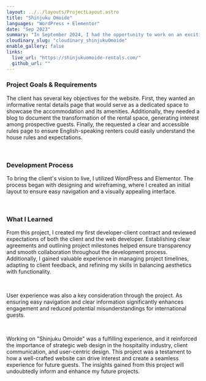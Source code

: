 ```yaml
---
layout: ../../layouts/ProjectLayout.astro
title: "Shinjuku Omoide"
languages: "WordPress + Elementor"
date: "Sep 2023"
summary: "In September 2024, I had the opportunity to work on an exciting project for a client preparing to launch an Airbnb rental in Tokyo's vibrant Shinjuku district. The project titled, Shinjuku Omoide, was focused on creating a compelling online presence for a rental space that would be available starting February 2025. The client wanted a website that detailed the accommodation and engaged potential renters throughout the renovation process happening in November 2024."
cloudinary_slug: "cloudinary_shinjukuOmoide"
enable_gallery: false
links:
  live_url: "https://shinjukuomoide-rentals.com/"
  github_url: ""
---
```





### Project Goals & Requirements

The client has several key objectives for the website. First, they wanted an informative rental details page that would serve as a dedicated space to showcase the accommodation and its amenities. Additionally, they needed a blog to document the transformation of the rental space, generating interest among prospective guests. Finally, the requested a clear and accessible rules page to ensure English-speaking renters could easily understand the house rules and expectations.

<br />

### Development Process

To bring the client's vision to live, I utilized WordPress and Elementor. The process began with designing and wireframing, where I created an initial layout to ensure easy navigation and a visually appealing interface.

<br />

### What I Learned

From this project, I created my first developer-client contract and reviewed expectations of both the client and the web developer. Establishing clear agreements and outlining project milestones helped ensure transparency and smooth collaboration throughout the development process. Additionally, I gained valuable experience in managing project timelines, adapting to client feedback, and refining my skills in balancing aesthetics with functionality.

<br />

User experience was also a key consideration through the project. As ensuring easy navigation and clear information significantly enhances engagement and reduced potential misunderstandings for international guests.

<br />

Working on "Shinjuku Omoide" was a fulfilling experience, and it reinforced the importance of strategic web design in the hospitality industry, client communication, and user-centric design. This project was a testament to how a well-crafted website can drive interest and create a seamless experience for future guests. The insights gained from this project will undoubtedly inform and enhance my future projects.